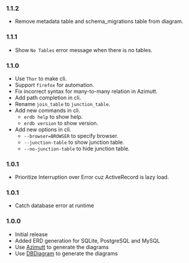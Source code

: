 ### 1.1.2

- Remove metadata table and schema_migrations table from diagram.

### 1.1.1

- Show `No Tables` error message when there is no tables.

### 1.1.0

- Use `Thor` to make cli.
- Support `firefox` for automation.
- Fix incorrect syntax for many-to-many relation in Azimutt.
- Add path completion in cli.
- Rename `join_table` to `junction_table`.
- Add new commands in cli.
  - `erdb help` to show help.
  - `erdb version` to show version.
- Add new options in cli.
  - `--browser=BROWSER` to specify browser.
  - `--junction-table` to show junction table.
  - `--no-junction-table` to hide junction table.

### 1.0.1

- Prioritize Interruption over Error cuz ActiveRecord is lazy load.

### 1.0.1

- Catch database error at runtime

### 1.0.0

- Initial release
- Added ERD generation for SQLite, PostgreSQL and MySQL
- Use [Azimutt](https://azimutt.app) to generate the diagrams
- Use [DBDiagram](https://dbdiagram.io) to generate the diagrams
